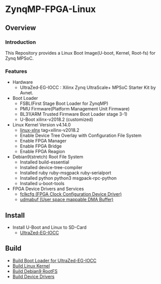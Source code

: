ZynqMP-FPGA-Linux
====================================================================================

Overview
------------------------------------------------------------------------------------

### Introduction

This Repository provides a Linux Boot Image(U-boot, Kernel, Root-fs) for Zynq MPSoC.

### Features

* Hardware
  + UltraZed-EG-IOCC : Xilinx Zynq UltraScale+ MPSoC Starter Kit by Avnet.
* Boot Loader
  + FSBL(First Stage Boot Loader for ZynqMP)
  + PMU Firmware(Platform Management Unit Firmware)
  + BL31(ARM Trusted Firmware Boot Loader stage 3-1)
  + U-Boot xilinx-v2018.2 (customized)
* Linux Kernel Version v4.14.0
  + [linux-xlnx](https://github.com/Xilinx/linux-xlnx) tag=xilinx-v2018.2
  + Enable Device Tree Overlay with Configuration File System
  + Enable FPGA Manager
  + Enable FPGA Bridge
  + Enable FPGA Reagion
* Debian9(stretch) Root File System
  + Installed build-essential
  + Installed device-tree-compiler
  + Installed ruby ruby-msgpack ruby-serialport
  + Installed python python3 msgpack-rpc-python
  + Installed u-boot-tools
* FPGA Device Drivers and Services
  + [fclkcfg    (FPGA Clock Configuration Device Driver)](https://github.com/ikwzm/fclkcfg)
  + [udmabuf    (User space mappable DMA Buffer)](https://github.com/ikwzm/udmabuf)

Install
------------------------------------------------------------------------------------

* Install U-Boot and Linux to SD-Card
  + [UltraZed-EG-IOCC](doc/install/ultrazed-eg-iocc.md)

Build 
------------------------------------------------------------------------------------

* [Build Boot Loader for UltraZed-EG-IOCC](target/UltraZed-EG-IOCC/build-v2018.2/Readme.md)
* [Build Linux Kernel](doc/build/linux-xlnx-v2018.2-zynqmp-fpga.md)
* [Build Debian9 RootFS](doc/build/debian9-rootfs.md)
* [Build Device Drivers](doc/build/device-drivers.md)
